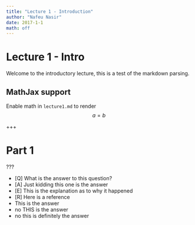 ```yaml
---
title: "Lecture 1 - Introduction"
author: "Nafeu Nasir"
date: 2017-1-1
math: off
---
```


# Lecture 1 - Intro

Welcome to the introductory lecture, this is a test of the markdown parsing.

## MathJax support

Enable math in `lecture1.md` to render $$ a = b $$

+++

# Part 1

???
  - [Q]
    What is the answer to this question?
  - [A]
    Just kidding this one is the answer
  - [E]
    This is the explanation as to why it happened
  - [R]
    Here is a reference
  - This is the answer
  - no THIS is the answer
  - no this is definitely the answer